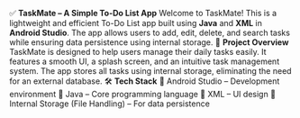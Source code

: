 ✅ **TaskMate – A Simple To-Do List App**
Welcome to TaskMate! This is a lightweight and efficient To-Do List app built using **Java** and **XML** in **Android Studio**. The app allows users to add, edit, delete, and search tasks while ensuring data persistence using internal storage.
📌 **Project Overview**
TaskMate is designed to help users manage their daily tasks easily. It features a smooth UI, a splash screen, and an intuitive task management system. The app stores all tasks using internal storage, eliminating the need for an external database.
🛠 **Tech Stack**
🔹 Android Studio – Development environment
🔹 Java – Core programming language
🔹 XML – UI design
🔹 Internal Storage (File Handling) – For data persistence

